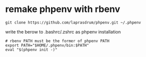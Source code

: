 # remake phpenv with rbenv

```
git clone https://github.com/laprasdrum/phpenv.git ~/.phpenv
```

write the berow to .bashrc/.zshrc as phpenv installation

```shell
# rbenv PATH must be the former of phpenv PATH
export PATH="$HOME/.phpenv/bin:$PATH"
eval "$(phpenv init -)"
```

